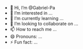 - 👋 Hi, I’m @Gabriel-Pa
- 👀 I’m interested in ...
- 🌱 I’m currently learning ...
- 💞️ I’m looking to collaborate on ...
- 📫 How to reach me ...
- 😄 Pronouns: ...
- ⚡ Fun fact: ...

<!---
Gabriel-Pa/Gabriel-Pa is a ✨ special ✨ repository because its `README.md` (this file) appears on your GitHub profile.
You can click the Preview link to take a look at your changes.
--->
